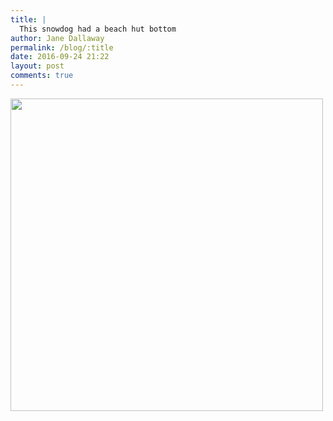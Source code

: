 ```yaml
---
title: |
  This snowdog had a beach hut bottom
author: Jane Dallaway
permalink: /blog/:title
date: 2016-09-24 21:22
layout: post
comments: true
---
```


<div><a href="http://static.skitters.dallaway.com/Rtp_FullSizeRender.jpg"><img src="http://static.skitters.dallaway.com/Rtp_thumb_FullSizeRender.jpg" width="500" height="500"/></a></div>



  

      
